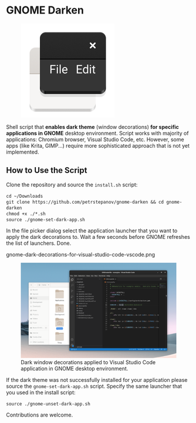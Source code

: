 # GNOME Darken

<figure>
  <img src="https://raw.githubusercontent.com/petrstepanov/gnome-darken/main/resources/gnome-darken.png" alt="Gnome Darken Icon" />
</figure>

Shell script that **enables dark theme** (window decorations) **for specific applications in GNOME** desktop environment. Script works with majority of applications: Chromium browser, Visual Studio Code, etc. However, some apps (like Krita, GIMP...) require more sophisticated approach that is not yet implemented.

## How to Use the Script

Clone the repository and source the `install.sh` script:
```
cd ~/Downloads
git clone https://github.com/petrstepanov/gnome-darken && cd gnome-darken
chmod +x ./*.sh
source ./gnome-set-dark-app.sh
```

In the file picker dialog select the application launcher that you want to apply the dark decorations to. Wait a few seconds before GNOME refreshes the list of launchers. Done.

gnome-dark-decorations-for-visual-studio-code-vscode.png


<figure>
 <img src="https://raw.githubusercontent.com/petrstepanov/gnome-darken/main/resources/gnome-dark-decorations-for-visual-studio-code-vscode.png" alt="Dark window decorations applied to Visual Studio Code in GNOME desktop environment" />
 <figcaption>Dark window decorations applied to Visual Studio Code application in GNOME desktop environment.</figcaption>
</figure> 

If the dark theme was not successfully installed for your application please source the `gnome-set-dark-app.sh` script. Specify the same launcher that you used in the install script:
```
source ./gnome-unset-dark-app.sh
```

Contributions are welcome.
